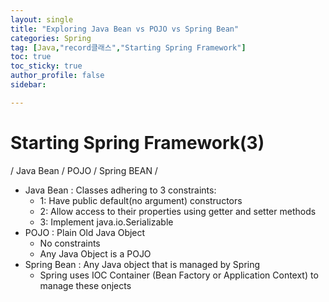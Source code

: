 ```yaml
---
layout: single
title: "Exploring Java Bean vs POJO vs Spring Bean"
categories: Spring
tag: [Java,"record클래스","Starting Spring Framework"]
toc: true
toc_sticky: true
author_profile: false
sidebar:

---
```

# Starting Spring Framework(3)
/ Java Bean / POJO / Spring BEAN / 

- Java Bean : Classes adhering to 3 constraints:
	- 1: Have public default(no argument) constructors
	- 2: Allow access to their properties using getter and setter methods
	- 3: Implement java.io.Serializable
- POJO : Plain Old Java Object
	- No constraints
	- Any Java Object is a POJO
- Spring Bean : Any Java object that is managed by Spring
	- Spring uses IOC Container (Bean Factory or Application Context) to manage these onjects


